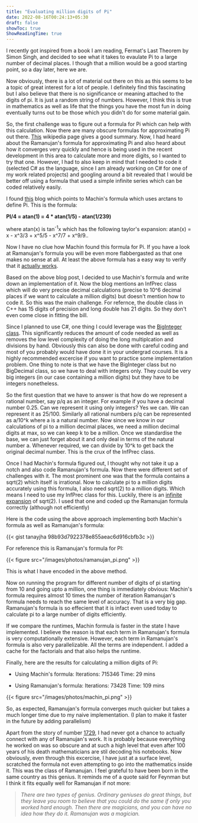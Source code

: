 ```yaml
---
title: "Evaluating million digits of Pi"
date: 2022-08-16T00:24:13+05:30
draft: false
showToc: true
ShowReadingTime: true
---
```


I recently got inspired from a book I am reading, Fermat's Last Theorem by Simon Singh, and decided to see what it takes to evaulate Pi to a large number of decimal places. I though that a million would be a good starting point, so a day later, here we are.

Now obviously, there is a lot of material out there on this as this seems to be a topic of great interest for a lot of people. I definitely find this fascinating but I also believe that there is no significance or meaning attached to the digits of pi. It is just a random string of numbers. However, I think this is true in mathematics as well as life that the things you have the most fun in doing eventually turns out to be those which you didn't do for some material gain.

So, the first challenge was to figure out a formula for Pi which can help with this calculation. Now there are many obscure formulas for approximating Pi out there. [This](https://en.wikipedia.org/wiki/Approximations_of_%CF%80) wikipedia page gives a good summary. Now, I had heard about the Ramanujan's formula for approximating Pi and also heard about how it converges very quickly and hence is being used in the recent development in this area to calculate more and more digits, so I wanted to try that one. However, I had to also keep in mind that I needed to code it (selected C# as the language, since I am already working on C# for one of my work related projects) and googling around a bit revealed that I would be better off using a formula that used a simple infinite series which can be coded relatively easily. 

I found [this](https://www.cygnus-software.com/misc/pidigits.htm) blog which points to Machin's formula which uses arctans to define Pi. This is the formula:

**PI/4 = atan(1) = 4 * atan(1/5) - atan(1/239)**

where atan(x) is tan<sup>-1</sup>x which has the following taylor's expansion: atan(x) = x - x^3/3 + x^5/5 - x^7/7 + x^9/9..

Now I have no clue how Machin found this formula for Pi. If you have a look at Ramanujan's formula you will be even more flabbergasted as that one makes no sense at all. At least the above formula has a easy way to verify that it [actually works](https://en.wikipedia.org/wiki/Approximations_of_%CF%80#Machin-like_formula).

Based on the above blog post, I decided to use Machin's formula and write down an implementation of it. Now the blog mentions an InfPrec class which will do very precise decimal calculations (precise to 10^6 decimal places if we want to calculate a million digits) but doesn't mention how to code it. So this was the main challenge. For refernce, the double class in C++ has 15 digits of precision and long double has 21 digits. So they don't even come close in fitting the bill.

Since I planned to use C#, one thing I could leverage was the [BigInteger class](https://docs.microsoft.com/en-us/dotnet/api/system.numerics.biginteger?view=net-6.0). This significantly reduces the amount of code needed as well as removes the low level complexity of doing the long multiplcation and divisions by hand. Obviously this can also be done with careful coding and most of you probably would have done it in your undergrad courses. It is a highly recommended excercise if you want to practice some implementation problem. 
One thing to note is that we have the BigInteger class but no BigDecimal class, so we have to deal with integers only. They could be very big integers (in our case containing a million digits) but they have to be integers nonetheless. 

So the first question that we have to answer is that how do we represent a rational number, say p/q as an integer. For example if you have a decimal number 0.25. Can we represent it using only integers? Yes we can. We can represent it as 25/100. Similarly all rational numbers p/q can be represented as a/10^k where a is a natural number. Now since we know in our calculations of pi to a million decimal places, we need a million decimal digits at max, so we can keep k to be a million. Once we standardise the base, we can just forget about it and only deal in terms of the natural number a. Whenever required, we can divide by 10^k to get back the original decimal number. This is the crux of the InfPrec class.

Once I had Machin's formula figured out, I thought why not take it up a notch and also code Ramanujan's formula. Now there were different set of challenges with it. The most prominent one was that the formula contains a sqrt(2) which itself is irrational. Now to calculate pi to a million digits accurately using this formula, I also need sqrt(2) to a million digits. Which means I need to use my InfPrec class for this. Luckily, there is an [infinite expansion](https://stackoverflow.com/questions/15362117/find-as-many-digits-of-the-square-root-of-2-as-possible) of sqrt(2). I used that one and coded up the Ramanujan formula correctly (although not efficiently)

Here is the code using the above approach implementing both Machin's formula as well as Ramanujan's formula:

{{< gist tanayjha 98b93d7922378e855aeac6d916cbfb3c >}}

For reference this is Ramanujan's formula for PI:

{{< figure src="/images/photos/ramanujan_pi.png"  >}}

This is what I have encoded in the above method. 

Now on running the program for different number of digits of pi starting from 10 and going upto a million, one thing is immediately obvious: Machin's formula requires almost 10 times the number of iteration Ramanujan's formula needs to reach the same level of accuracy. That is a very big gap. Ramanujan's formula is so effecient that it is infact even used today to calculate pi to a large number of digits efficiently. 

If we compare the runtimes, Machin formula is faster in the state I have implemented. I believe the reason is that each term in Ramanujan's formula is very computationally extensive. However, each term in Ramanujan's formula is also very parallelizable. All the terms are independent. I added a cache for the factorials and that also helps the runtime. 

Finally, here are the results for calculating a million digits of Pi:

* Using Machin's formula:
Iterations: 715346
Time: 29 mins

* Using Ramanujan's formula:
Iterations: 73428
Time: 109 mins

{{< figure src="/images/photos/machin_pi.png"  >}}

So, as expected, Ramanujan's formula converges much quicker but takes a much longer time due to my naive implementation. (I plan to make it faster in the future by adding parallelism)

Apart from the story of number [1729](https://en.wikipedia.org/wiki/1729_(number)), I had never got a chance to actually connect with any of Ramanujan's work. It is probably because everything he worked on was so obscure and at such a high level that even after 100 years of his death mathematicians are stil decoding his notebooks. Now obviously, even through this excercise, I have just at a surface level, scratched the formula not even attempting to go into the mathematics inside it. This was the class of Ramanujan. I feel grateful to have been born in the same country as this genius. It reminds me of a quote said for Feynman but I think it fits equally well for Ramanujan if not more:

> <cite>There are two types of genius. Ordinary geniuses do great things, but they leave you room to believe that you could do the same if only you worked hard enough. Then there are magicians, and you can have no idea how they do it. Ramanujan was a magician. </cite>
